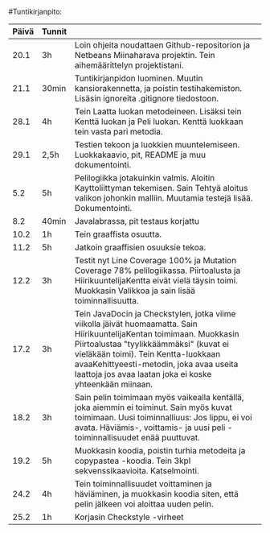 #Tuntikirjanpito:


 
|**Päivä**|**Tunnit**|         |
|---------|----------|---------|
|  20.1   |    3h    |   Loin ohjeita noudattaen Github-repositorion ja Netbeans Miinaharava projektin. Tein aihemäärittelyn projektistani.   |
|  21.1   |   30min  |   Tuntikirjanpidon luominen. Muutin kansiorakennetta, ja poistin testihakemiston. Lisäsin ignoreita .gitignore tiedostoon.      |
|  28.1   |   4h     |   Tein Laatta luokan metodeineen. Lisäksi tein Kenttä luokan ja Peli luokan. Kenttä luokkaan tein vasta pari metodia.      |
|  29.1   |      2,5h| Testien tekoon ja luokkien muuntelemiseen. Luokkakaavio, pit, README ja muu dokumentointi.        |
|  5.2    | 5h       |    Pelilogiikka jotakuinkin valmis. Aloitin Kayttoliittyman tekemisen. Sain Tehtyä aloitus valikon johonkin malliin. Muutamia testejä lisää. Dokumentointi.     |
|  8.2    |   40min  |    Javalabrassa, pit testaus korjattu     |
|  10.2   |    1h    | Tein graaffista osuutta.        |
|  11.2   |   5h     | Jatkoin graaffisien osuuksie tekoa.        |
|  12.2   |   3h   |   Testit nyt Line Coverage 100% ja Mutation Coverage 78% pelilogiikassa. Piirtoalusta ja HiirikuuntelijaKentta eivät vielä täysin toimi. Muokkasin Valikkoa ja sain lisää toiminnallisuutta.     |
| 17.2 | 3h |    Tein JavaDocin ja Checkstylen, jotka viime viikolla jäivät huomaamatta. Sain HiirikuuntelijaKentan toimimaan. Muokkasin Piirtoalustaa "tyylikkäämmäksi" (kuvat ei vieläkään toimi). Tein Kentta-luokkaan avaaKehittyeesti-metodin, joka avaa useita laattoja jos avaa laatan joka ei koske yhteenkään miinaan.     |
| 18.2 | 3h  |    Sain pelin toimimaan myös vaikealla kentällä, joka aiemmin ei toiminut. Sain myös kuvat toimimaan. Uusi toiminnalliuus: Jos lippu, ei voi avata. Häviämis-, voittamis- ja uusi peli -toiminnallisuudet enää puuttuvat. |
|19.2|5h|Muokkasin koodia, poistin turhia metodeita ja copypastea -koodia. Tein 3kpl sekvenssikaavioita. Katselmointi.|
|24.2|4h|Tein toiminnallisuudet voittaminen ja häviäminen, ja muokkasin koodia siten, että pelin jälkeen voi aloittaa uuden pelin.|
|25.2|1h|Korjasin Checkstyle -virheet|




